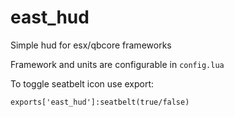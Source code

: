 # east_hud

Simple hud for esx/qbcore frameworks

Framework and units are configurable in `config.lua`

To toggle seatbelt icon use export:

`exports['east_hud']:seatbelt(true/false)`
